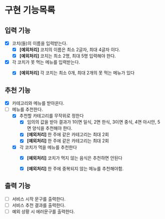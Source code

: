 # 구현 기능목록

## 입력 기능
- [x] 코치(들)의 이름을 입력받는다.
  - [x] **[예외처리]** 코치의 이름은 최소 2글자, 최대 4글자 이다.
  - [x] **[예외처리]** 코치는 최소 2명, 최대 5명 입력해야 한다.
- [x] 각 코치가 못 먹는 메뉴를 입력받는다.
  - [x] **[예외처리]** 각 코치는 최소 0개, 최대 2개의 못 먹는 메뉴가 있다
  

## 추천 기능
- [x] 카테고리와 메뉴를 받아온다.
- [ ] 메뉴를 추천한다.
  - [x] 추천할 카테고리를 무작위로 정한다
    - [x] 임의의 값을 받아 결과가 1이면 일식, 2면 한식, 3이면 중식, 4면 아시안, 5면 양식을 추천해야 한다.
    - [x] **[예외처리]** 한 주에 같은 카테고리는 최대 2회
    - [x] **[예외처리]** 한 주에 같은 카테고리는 최대 2회
  - [x] 각 코치가 먹을 메뉴를 추천한다
    - [x] **[예외처리]** 코치가 먹지 않는 음식은 추천하면 안된다
    - [x] **[예외처리]** 한 주에 중복되지 않는 메뉴를 추천해야함.
    

## 출력 기능
- [ ] 서비스 시작 문구를 출력한다.
- [ ] 서비스 추천 결과를 출력한다.
- [ ] 예외 상황 시 에러문구를 출력한다.
